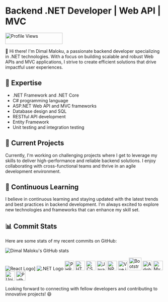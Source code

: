 # Backend .NET Developer | Web API | MVC

<img src="https://komarev.com/ghpvc/?username=DimalMaloku1&color=green" alt="Profile Views" width="182" height="36">

👋 Hi there! I'm Dimal Maloku, a passionate backend developer specializing in .NET technologies. With a focus on building scalable and robust Web APIs and MVC applications, I strive to create efficient solutions that drive impactful user experiences.

## 🚀 Expertise

- .NET Framework and .NET Core
- C# programming language
- ASP.NET Web API and MVC frameworks
- Database design and SQL
- RESTful API development
- Entity Framework
- Unit testing and integration testing

## 💼 Current Projects

Currently, I'm working on challenging projects where I get to leverage my skills to deliver high-performance and reliable backend solutions. I enjoy collaborating with cross-functional teams and thrive in an agile development environment.

## 🌱 Continuous Learning

I believe in continuous learning and staying updated with the latest trends and best practices in backend development. I'm always excited to explore new technologies and frameworks that can enhance my skill set.



## 📊 Commit Stats

Here are some stats of my recent commits on GitHub:


![Dimal Maloku's GitHub stats](https://github-readme-stats.vercel.app/api?username=DimalMaloku1&show_icons=true&theme=radical)











  ![React Logo](https://upload.wikimedia.org/wikipedia/commons/thumb/a/a7/React-icon.svg/30px-React-icon.svg.png)]
       ![.NET Logo](https://upload.wikimedia.org/wikipedia/commons/thumb/e/ee/.NET_Core_Logo.svg/30px-.NET_Core_Logo.svg.png)
<img src="https://img.icons8.com/color/100/000000/php.png" alt="PHP Logo" width="30">
<img src="https://img.icons8.com/color/100/000000/html-5--v1.png" alt="HTML Logo" width="30">
<img src="https://img.icons8.com/color/100/000000/css3.png" alt="CSS Logo" width="30">
<img src="https://img.icons8.com/color/100/000000/javascript--v1.png" alt="JavaScript Logo" width="30">
<img src="https://upload.wikimedia.org/wikipedia/commons/thumb/d/db/Npm-logo.svg/256px-Npm-logo.svg.png" alt="NPM Logo" width="30">
<img src="https://vuejs.org/images/logo.png" alt="Vue.js Logo" width="30">
<img src="https://getbootstrap.com/docs/5.0/assets/brand/bootstrap-logo.svg" alt="Bootstrap Logo" width="40">
<img src="https://upload.wikimedia.org/wikipedia/commons/c/c2/Adobe_XD_CC_icon.svg" alt="Adobe XD Logo" width="30">
<img src="https://cdn.freebiesupply.com/logos/large/2x/mysql-6-logo-png-transparent.png" alt="MySQL Logo" width="30">
<img src="https://cdn.freebiesupply.com/logos/large/2x/unity-69-logo-black-and-white.png" alt="Unity Logo" width="30">
<img src="https://cdn.freebiesupply.com/logos/large/2x/python-5-logo-png-transparent.png" alt="Python Logo" width="30">







Looking forward to connecting with fellow developers and contributing to innovative projects! 😄






